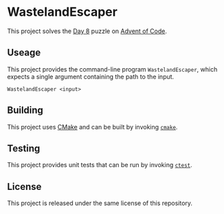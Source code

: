 # WastelandEscaper

This project solves the [Day 8](https://adventofcode.com/2023/day/8) puzzle on
[Advent of Code](https://adventofcode.com/).

## Useage

This project provides the command-line program `WastelandEscaper`, which expects
a single argument containing the path to the input.

    WastelandEscaper <input>

## Building

This project uses [CMake](https://cmake.org/) and can be built by invoking
[`cmake`](https://cmake.org/cmake/help/latest/manual/cmake.1.html).

## Testing

This project provides unit tests that can be run by invoking
[`ctest`](https://cmake.org/cmake/help/latest/manual/ctest.1.html).

## License

This project is released under the same license of this repository.

